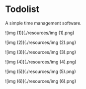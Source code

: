 # Todolist
 A simple time management software.

![img (1)](./resources/img (1).png)

![img (2)](./resources/img (2).png)

![img (3)](./resources/img (3).png)

![img (4)](./resources/img (4).png)

![img (5)](./resources/img (5).png)

![img (6)](./resources/img (6).png)

